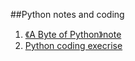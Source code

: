 ##Python notes and coding
1. [《A Byte of Python》note](https://github.com/luyna/PythonNotes/tree/master/notes/PythonNote.md)
2. [Python coding execrise](https://github.com/luyna/PythonNotes/tree/master/coding) 
